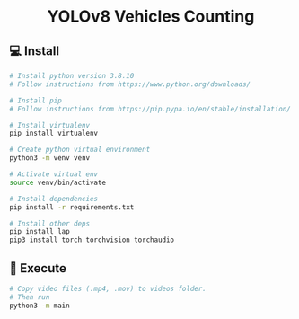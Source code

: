 <h1 align="center">YOLOv8 Vehicles Counting</h1>

## 💻 Install

```bash
# Install python version 3.8.10
# Follow instructions from https://www.python.org/downloads/

# Install pip
# Follow instructions from https://pip.pypa.io/en/stable/installation/

# Install virtualenv
pip install virtualenv

# Create python virtual environment
python3 -m venv venv

# Activate virtual env
source venv/bin/activate

# Install dependencies
pip install -r requirements.txt

# Install other deps
pip install lap
pip3 install torch torchvision torchaudio
```

## 📸 Execute

```bash
# Copy video files (.mp4, .mov) to videos folder.
# Then run
python3 -m main
```
